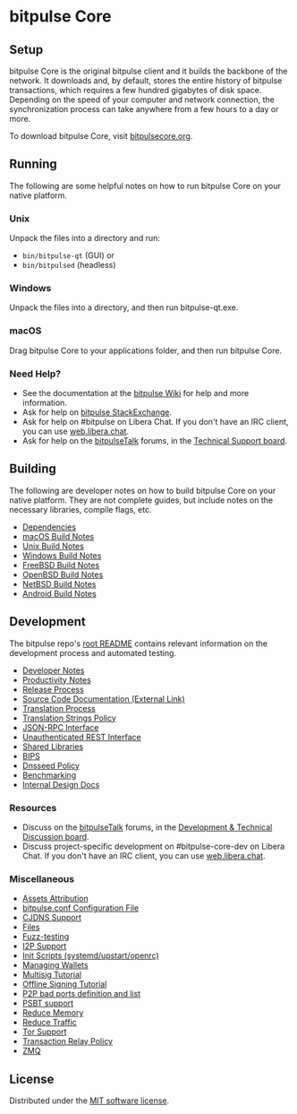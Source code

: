bitpulse Core
=============

Setup
---------------------
bitpulse Core is the original bitpulse client and it builds the backbone of the network. It downloads and, by default, stores the entire history of bitpulse transactions, which requires a few hundred gigabytes of disk space. Depending on the speed of your computer and network connection, the synchronization process can take anywhere from a few hours to a day or more.

To download bitpulse Core, visit [bitpulsecore.org](https://bitpulsecore.org/en/download/).

Running
---------------------
The following are some helpful notes on how to run bitpulse Core on your native platform.

### Unix

Unpack the files into a directory and run:

- `bin/bitpulse-qt` (GUI) or
- `bin/bitpulsed` (headless)

### Windows

Unpack the files into a directory, and then run bitpulse-qt.exe.

### macOS

Drag bitpulse Core to your applications folder, and then run bitpulse Core.

### Need Help?

* See the documentation at the [bitpulse Wiki](https://en.bitcoin.it/wiki/Main_Page)
for help and more information.
* Ask for help on [bitpulse StackExchange](https://bitcoin.stackexchange.com).
* Ask for help on #bitpulse on Libera Chat. If you don't have an IRC client, you can use [web.libera.chat](https://web.libera.chat/#bitpulse).
* Ask for help on the [bitpulseTalk](https://bitcointalk.org/) forums, in the [Technical Support board](https://bitcointalk.org/index.php?board=4.0).

Building
---------------------
The following are developer notes on how to build bitpulse Core on your native platform. They are not complete guides, but include notes on the necessary libraries, compile flags, etc.

- [Dependencies](dependencies.md)
- [macOS Build Notes](build-osx.md)
- [Unix Build Notes](build-unix.md)
- [Windows Build Notes](build-windows.md)
- [FreeBSD Build Notes](build-freebsd.md)
- [OpenBSD Build Notes](build-openbsd.md)
- [NetBSD Build Notes](build-netbsd.md)
- [Android Build Notes](build-android.md)

Development
---------------------
The bitpulse repo's [root README](/README.md) contains relevant information on the development process and automated testing.

- [Developer Notes](developer-notes.md)
- [Productivity Notes](productivity.md)
- [Release Process](release-process.md)
- [Source Code Documentation (External Link)](https://doxygen.bitpulsecore.org/)
- [Translation Process](translation_process.md)
- [Translation Strings Policy](translation_strings_policy.md)
- [JSON-RPC Interface](JSON-RPC-interface.md)
- [Unauthenticated REST Interface](REST-interface.md)
- [Shared Libraries](shared-libraries.md)
- [BIPS](bips.md)
- [Dnsseed Policy](dnsseed-policy.md)
- [Benchmarking](benchmarking.md)
- [Internal Design Docs](design/)

### Resources
* Discuss on the [bitpulseTalk](https://bitcointalk.org/) forums, in the [Development & Technical Discussion board](https://bitcointalk.org/index.php?board=6.0).
* Discuss project-specific development on #bitpulse-core-dev on Libera Chat. If you don't have an IRC client, you can use [web.libera.chat](https://web.libera.chat/#bitpulse-core-dev).

### Miscellaneous
- [Assets Attribution](assets-attribution.md)
- [bitpulse.conf Configuration File](bitpulse-conf.md)
- [CJDNS Support](cjdns.md)
- [Files](files.md)
- [Fuzz-testing](fuzzing.md)
- [I2P Support](i2p.md)
- [Init Scripts (systemd/upstart/openrc)](init.md)
- [Managing Wallets](managing-wallets.md)
- [Multisig Tutorial](multisig-tutorial.md)
- [Offline Signing Tutorial](offline-signing-tutorial.md)
- [P2P bad ports definition and list](p2p-bad-ports.md)
- [PSBT support](psbt.md)
- [Reduce Memory](reduce-memory.md)
- [Reduce Traffic](reduce-traffic.md)
- [Tor Support](tor.md)
- [Transaction Relay Policy](policy/README.md)
- [ZMQ](zmq.md)

License
---------------------
Distributed under the [MIT software license](/COPYING).
